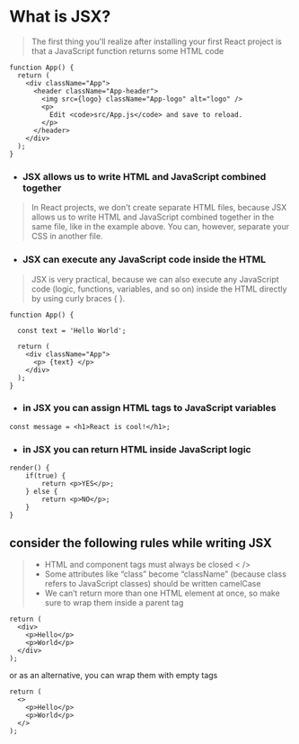 # What is JSX?

> The first thing you'll realize after installing your first React project is that a JavaScript function returns some HTML code
```
function App() {
  return (
    <div className="App">
      <header className="App-header">
        <img src={logo} className="App-logo" alt="logo" />
        <p>
          Edit <code>src/App.js</code> and save to reload.
        </p>
      </header>
    </div>
  );
}
```
- ### JSX allows us to write HTML and JavaScript combined together
> In React projects, we don't create separate HTML files, because JSX allows us to write HTML and JavaScript combined together in the same file, like in the example above. You can, however, separate your CSS in another file.

- ### JSX can execute any JavaScript code inside the HTML 

>JSX is very practical, because we can also execute any JavaScript code (logic, functions, variables, and so on) inside the HTML directly by using curly braces { }.

```
function App() {

  const text = 'Hello World';
  
  return (
    <div className="App">
      <p> {text} </p>
    </div>
  );
}
```
- ### in JSX you can assign HTML tags to JavaScript variables
```
const message = <h1>React is cool!</h1>;
```

- ### in JSX you can return HTML inside JavaScript logic
```
render() {
    if(true) {
        return <p>YES</p>;
    } else {
        return <p>NO</p>;
    }
}
```

## consider the following rules while writing JSX

> - HTML and component tags must always be closed < />
> - Some attributes like “class” become “className” (because class refers to JavaScript classes) should be written camelCase
> - We can’t return more than one HTML element at once, so make sure to wrap them inside a parent tag

```
return (
  <div>
    <p>Hello</p>
    <p>World</p>
  </div>
);
```
or as an alternative, you can wrap them with empty tags
```
return (
  <>
    <p>Hello</p>
    <p>World</p>
  </>
);
```
